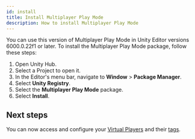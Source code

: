 ```yaml
---
id: install
title: Install Multiplayer Play Mode
description: How to install Multiplayer Play Mode
---
```


You can use this version of Multiplayer Play Mode in Unity Editor versions 6000.0.22f1 or later.
To install the Multiplayer Play Mode package, follow these steps:

1. Open Unity Hub.
2. Select a Project to open it.
3. In the Editor's menu bar, navigate to **Window** > **Package Manager**.
4. Select **Unity Registry**.
5. Select the **Multiplayer Play Mode** package.
6. Select **Install**.

## Next steps

You can now access and configure your [Virtual Players](../virtual-players) and their [tags](../player-tags).
